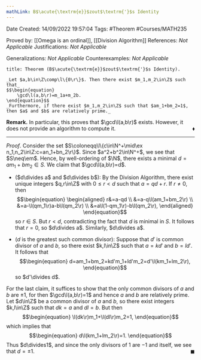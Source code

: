 ```yaml
---
mathLink: B$\acute{\textrm{e}}$zout$\textrm{'}$s Identity
---
```


<div class="topSpace"></div>

Date Created: 14/09/2022 19:57:04
Tags: #Theorem #Courses/MATH235

Proved by: [[Omega is an ordinal]], [[Division Algorithm]]
References: _Not Applicable_
Justifications: _Not Applicable_

Generalizations: _Not Applicable_
Counterexamples: _Not Applicable_

``` ad-Theorem
title: Theorem (B$\acute{\textrm{e}}$zout$\textrm{'}$s Identity).

_Let $a,b\in\Z\comp\l\{0\r\}$. Then there exist $m_1,m_2\in\Z$ such that_
$$\begin{equation}
    \gcd\l(a,b\r)=m_1a+m_2b.
\end{equation}$$
_Furthermore, if there exist $m_1,m_2\in\Z$ such that $am_1+bm_2=1$, then $a$ and $b$ are relatively prime._

```

**Remark.** In particular, this proves that $\gcd\l(a,b\r)$ exists. However, it does not provide an algorithm to compute it.<span style="float:right;">$\blacklozenge$</span>

---

_Proof_. Consider the set $S\coloneqq\l\{c\in\N^+\mid\ex n_1,n_2\in\Z:c=an_1+bn_2\r\}$. Since $a^2+b^2\in\N^+$, we see that $S\neq\em$. Hence, by well-ordering of $\N$, there exists a minimal $d=am_1+bm_2\in S$. We claim that $\gcd\l(a,b\r)=d$.
* ($d\divides a$ and $d\divides b$): By the Division Algorithm, there exist unique integers $q,r\in\Z$ with $0\leq r<d$ such that $a=qd+r$. If $r\neq0$, then
$$\begin{equation}
    \begin{aligned}
        r&=a-qd \\
        &=a-q\l(am_1+bm_2\r) \\
        &=a-\l(qm_1\r)a-b\l(qm_2\r) \\
        &=a\l(1-qm_1\r)-b\l(qm_2\r),
    \end{aligned}
\end{equation}$$
so $r\in S$. But $r<d$, contradicting the fact that $d$ is minimal in $S$. It follows that $r=0$, so $d\divides a$. Similarly, $d\divides a$.

* ($d$ is the greatest such common divisor): Suppose that $d'$ is common divisor of $a$ and $b$, so there exist $k,l\in\Z$ such that $a=kd'$ and $b=ld'$. It follows that
$$\begin{equation}
    d=am_1+bm_2=kd'm_1+ld'm_2=d'\l(km_1+lm_2\r),
\end{equation}$$
so $d'\divides d$.

For the last claim, it suffices to show that the only common divisors of $a$ and $b$ are $\pm1$, for then $\gcd\l(a,b\r)=1$ and hence $a$ and $b$ are relatively prime. Let $d\in\Z$ be a common divisor of $a$ and $b$, so there exist integers $k,l\in\Z$ such that $dk=a$ and $dl=b$. But then
$$\begin{equation}
    \l(dk\r)m_1+\l(dl\r)m_2=1,
\end{equation}$$
which implies that
$$\begin{equation}
    d\l(km_1+lm_2\r)=1.
\end{equation}$$
Thus $d\divides1$, and since the only divisors of $1$ are $-1$ and itself, we see that $d=\pm1$.<span style="float:right;">$\blacksquare$</span>
